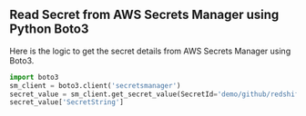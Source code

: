 ## Read Secret from AWS Secrets Manager using Python Boto3

Here is the logic to get the secret details from AWS Secrets Manager using Boto3.
```python
import boto3
sm_client = boto3.client('secretsmanager')
secret_value = sm_client.get_secret_value(SecretId='demo/github/redshift')
secret_value['SecretString']
```